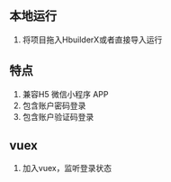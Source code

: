 ## 本地运行
1. 将项目拖入HbuilderX或者直接导入运行

## 特点
1. 兼容H5 微信小程序 APP
2. 包含账户密码登录
3. 包含账户验证码登录

## vuex
1. 加入vuex，监听登录状态